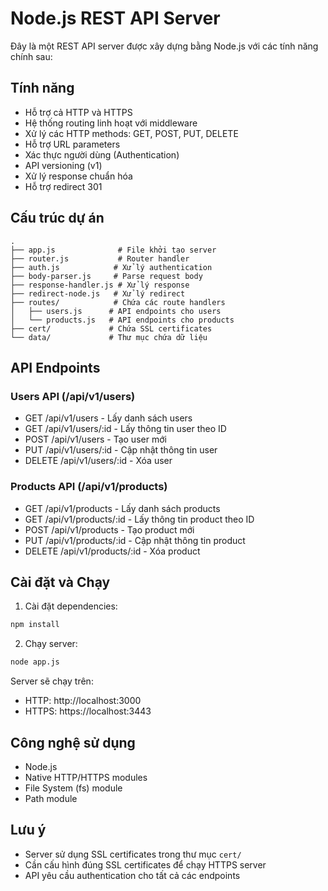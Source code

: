 # Node.js REST API Server

Đây là một REST API server được xây dựng bằng Node.js với các tính năng chính sau:

## Tính năng

- Hỗ trợ cả HTTP và HTTPS
- Hệ thống routing linh hoạt với middleware
- Xử lý các HTTP methods: GET, POST, PUT, DELETE
- Hỗ trợ URL parameters
- Xác thực người dùng (Authentication)
- API versioning (v1)
- Xử lý response chuẩn hóa
- Hỗ trợ redirect 301

## Cấu trúc dự án

```
.
├── app.js              # File khởi tạo server
├── router.js           # Router handler
├── auth.js            # Xử lý authentication
├── body-parser.js     # Parse request body
├── response-handler.js # Xử lý response
├── redirect-node.js   # Xử lý redirect
├── routes/            # Chứa các route handlers
│   ├── users.js      # API endpoints cho users
│   └── products.js   # API endpoints cho products
├── cert/             # Chứa SSL certificates
└── data/             # Thư mục chứa dữ liệu
```

## API Endpoints

### Users API (/api/v1/users)
- GET /api/v1/users - Lấy danh sách users
- GET /api/v1/users/:id - Lấy thông tin user theo ID
- POST /api/v1/users - Tạo user mới
- PUT /api/v1/users/:id - Cập nhật thông tin user
- DELETE /api/v1/users/:id - Xóa user

### Products API (/api/v1/products)
- GET /api/v1/products - Lấy danh sách products
- GET /api/v1/products/:id - Lấy thông tin product theo ID
- POST /api/v1/products - Tạo product mới
- PUT /api/v1/products/:id - Cập nhật thông tin product
- DELETE /api/v1/products/:id - Xóa product

## Cài đặt và Chạy

1. Cài đặt dependencies:
```bash
npm install
```

2. Chạy server:
```bash
node app.js
```

Server sẽ chạy trên:
- HTTP: http://localhost:3000
- HTTPS: https://localhost:3443

## Công nghệ sử dụng

- Node.js
- Native HTTP/HTTPS modules
- File System (fs) module
- Path module

## Lưu ý

- Server sử dụng SSL certificates trong thư mục `cert/`
- Cần cấu hình đúng SSL certificates để chạy HTTPS server
- API yêu cầu authentication cho tất cả các endpoints 